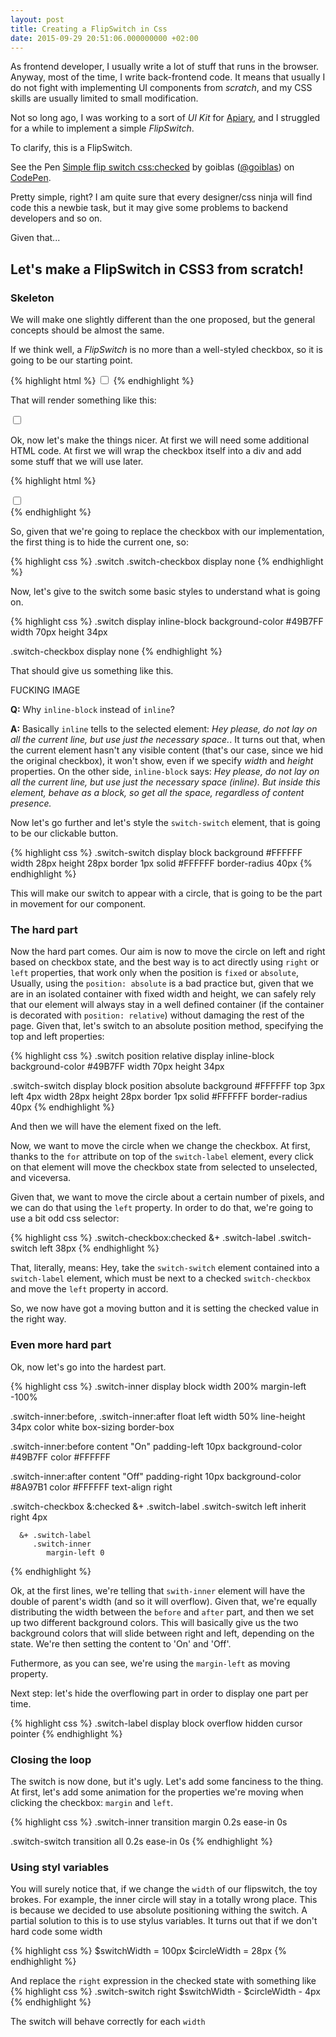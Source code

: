 ```yaml
---
layout: post
title: Creating a FlipSwitch in Css
date: 2015-09-29 20:51:06.000000000 +02:00
---
```


As frontend developer, I usually write a lot of stuff that runs in the browser. Anyway, most of the time, I write back-frontend code. It means that usually I do not fight with implementing UI components from *scratch*, and my CSS skills are usually limited to small modification.

Not so long ago, I was working to a sort of _UI Kit_ for [Apiary](https://apiary.io), and I struggled for a while to implement a simple *FlipSwitch*.

To clarify, this is a FlipSwitch.

<p data-height="268" data-theme-id="0" data-slug-hash="AxFbl" data-default-tab="result" data-user="goiblas" class='codepen'>See the Pen <a href='http://codepen.io/goiblas/pen/AxFbl/'> Simple flip switch css:checked</a> by goiblas (<a href='http://codepen.io/goiblas'>@goiblas</a>) on <a href='http://codepen.io'>CodePen</a>.</p>
<script async src="//assets.codepen.io/assets/embed/ei.js"></script>

Pretty simple, right? I am quite sure that every designer/css ninja will find code this a newbie task, but it may give some problems to backend developers and so on.

Given that...

## Let's make a FlipSwitch in CSS3 from scratch!

### Skeleton

We will make one slightly different than the one proposed, but the general concepts should be almost the same.

If we think well, a *FlipSwitch* is no more than a well-styled checkbox, so it is going to be our starting point.

{% highlight html %}
<input type="checkbox"/>
{% endhighlight %}

That will render something like this:

<input type="checkbox"/>

Ok, now let's make the things nicer. At first we will need some additional HTML code. At first we will wrap the checkbox itself into a div and add some stuff that we will use later.

{% highlight html %}
<div class="switch">
    <input type="checkbox" class="switch-checkbox" id="switch"/>
    <label class="switch-label" for="switch">
        <span class="switch-inner"></span>
        <span class="switch-switch"></span>
    </label>
</div>
{% endhighlight %}

So, given that we're going to replace the checkbox with our implementation, the first thing is to hide the current one, so:

{% highlight css %}
.switch
    .switch-checkbox
        display none
{% endhighlight %}

Now, let's give to the switch some basic styles to understand what is going on.

{% highlight css %}
.switch
  display inline-block
  background-color #49B7FF
  width 70px
  height 34px
  
  .switch-checkbox
    display none
{% endhighlight %}

That should give us something like this.

FUCKING IMAGE

**Q:** Why `inline-block` instead of `inline`?

**A:** Basically `inline` tells to the selected element: _Hey please, do not lay on all the current line, but use just the necessary space._. It turns out that, when the current element hasn't any visible content (that's our case, since we hid the original checkbox), it won't show, even if we specify _width_ and _height_ properties. On the other side, `inline-block` says: _Hey please, do not lay on all the current line, but use just the necessary space (inline). But inside this element, behave as a block, so get all the space, regardless of content presence._

Now let's go further and let's style the `switch-switch` element, that is going to be our clickable button.

{% highlight css %}
.switch-switch
  display block
  background #FFFFFF
  width 28px
  height 28px
  border 1px solid #FFFFFF
  border-radius 40px
{% endhighlight %}

This will make our switch to appear with a circle, that is going to be the part in movement for our component.

### The hard part
Now the hard part comes. Our aim is now to move the circle on left and right based on checkbox state, and the best way is to act directly using `right` or `left` properties, that work only when the position is `fixed` or `absolute`, Usually, using the `position: absolute` is a bad practice but, given that we are in an isolated container with fixed width and height, we can safely rely that our element will always stay in a well defined container (if the container is decorated with `position: relative`) without damaging the rest of the page. Given that, let's switch to an absolute position method, specifying the top and left properties:

{% highlight css %}
.switch
  position relative
  display inline-block
  background-color #49B7FF
  width 70px
  height 34px

.switch-switch
  display block
  position absolute
  background #FFFFFF
  top 3px
  left 4px
  width 28px
  height 28px
  border 1px solid #FFFFFF
  border-radius 40px
{% endhighlight %}

And then we will have the element fixed on the left.

Now, we want to move the circle when we change the checkbox. At first, thanks to the `for` attribute on top of the `switch-label` element, every click on that element will move the checkbox state from selected to unselected, and viceversa.

Given that, we want to move the circle about a certain number of pixels, and we can do that using the `left` property. In order to do that, we're going to use a bit odd css selector:

{% highlight css %}
.switch-checkbox:checked 
  &+ .switch-label 
     .switch-switch
        left 38px
{% endhighlight %}

That, literally, means: Hey, take the `switch-switch` element contained into a `switch-label` element, which must be next to a checked `switch-checkbox` and move the `left` property in accord.

So, we now have got a moving button and it is setting the checked value in the right way.

### Even more hard part

Ok, now let's go into the hardest part.

{% highlight css %}
.switch-inner
  display block
  width 200%
  margin-left -100%

.switch-inner:before,
.switch-inner:after
  float left
  width 50%
  line-height 34px
  color white
  box-sizing border-box

.switch-inner:before
  content "On"
  padding-left 10px
  background-color #49B7FF
  color #FFFFFF

.switch-inner:after
  content "Off"
  padding-right 10px
  background-color #8A97B1
  color #FFFFFF
  text-align right

.switch-checkbox
    &:checked
      &+ .switch-label 
         .switch-switch
            left inherit
            right 4px 
            
      &+ .switch-label
         .switch-inner
            margin-left 0        

{% endhighlight %}

Ok, at the first lines, we're telling that `swith-inner` element will have the double of parent's width (and so it will overflow). Given that, we're equally distributing the width between the `before` and `after` part, and then we set up two different background colors. This will basically give us the two background colors that will slide between right and left, depending on the state. We're then setting the content to 'On' and 'Off'.

Futhermore, as you can see, we're using the `margin-left` as moving property.

Next step: let's hide the overflowing part in order to display one part per time.

{% highlight css %}
.switch-label
  display block
  overflow hidden
  cursor pointer
{% endhighlight %}

### Closing the loop
The switch is now done, but it's ugly. Let's add some fanciness to the thing.
At first, let's add some animation for the properties we're moving when clicking the checkbox: `margin` and `left`.

{% highlight css %}
.switch-inner
  transition margin 0.2s ease-in 0s

.switch-switch
  transition all 0.2s ease-in 0s
{% endhighlight %}

### Using styl variables
You will surely notice that, if we change the `width` of our flipswitch, the toy brokes. For example, the inner circle will stay in a totally wrong place. This is because we decided to use absolute positioning withing the switch. A partial solution to this is to use stylus variables. It turns out that if we don't hard code some width

{% highlight css %}
$switchWidth = 100px
$circleWidth = 28px
{% endhighlight %}

And replace the `right` expression in the checked state with something like
{% highlight css %}
.switch-switch
  right $switchWidth - $circleWidth - 4px
{% endhighlight %}

The switch will behave correctly for each `width`